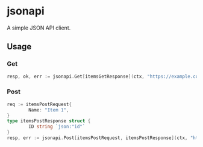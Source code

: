 # jsonapi

A simple JSON API client.

## Usage

### Get

```go
resp, ok, err := jsonapi.Get[itemsGetResponse](ctx, "https://example.com/items", jsonapi.WithAuthorization("Bearer abc"))
```

### Post

```go
req := itemsPostRequest{
        Name: "Item 1",
}
type itemsPostResponse struct {
        ID string `json:"id"`
}
resp, err := jsonapi.Post[itemsPostRequest, itemsPostResponse](ctx, "https://example.com/items/post/404", req)
```
